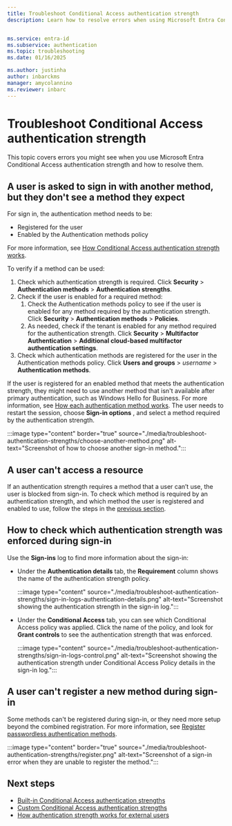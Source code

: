 ```yaml
---
title: Troubleshoot Conditional Access authentication strength 
description: Learn how to resolve errors when using Microsoft Entra Conditional Access authentication strength.


ms.service: entra-id
ms.subservice: authentication
ms.topic: troubleshooting
ms.date: 01/16/2025

ms.author: justinha
author: inbarckms
manager: amycolannino
ms.reviewer: inbarc
---
```

# Troubleshoot Conditional Access authentication strength

This topic covers errors you might see when you use Microsoft Entra Conditional Access authentication strength and how to resolve them.  

## A user is asked to sign in with another method, but they don't see a method they expect

<!---What could be a good example?--->

For sign in, the authentication method needs to be:

- Registered for the user 
- Enabled by the Authentication methods policy 

For more information, see [How Conditional Access authentication strength works](concept-authentication-strength-how-it-works.md).

To verify if a method can be used:

1. Check which authentication strength is required. Click **Security** > **Authentication methods** > **Authentication strengths**. 
1. Check if the user is enabled for a required method:
   1. Check the Authentication methods policy to see if the user is enabled for any method required by the authentication strength. Click **Security** > **Authentication methods** > **Policies**.
   1. As needed, check if the tenant is enabled for any method required for the authentication strength. Click **Security** > **Multifactor Authentication** > **Additional cloud-based multifactor authentication settings**. 
1. Check which authentication methods are registered for the user in the Authentication methods policy. Click **Users and groups** > *username* > **Authentication methods**. 

If the user is registered for an enabled method that meets the authentication strength, they might need to use another method that isn't available after primary authentication, such as Windows Hello for Business. For more information, see [How each authentication method works](concept-authentication-methods.md#how-each-authentication-method-works). The user needs to restart the session, choose **Sign-in options** , and select a method required by the authentication strength.

:::image type="content" border="true" source="./media/troubleshoot-authentication-strengths/choose-another-method.png" alt-text="Screenshot of how to choose another sign-in method.":::

## A user can't access a resource

If an authentication strength requires a method that a user can’t use, the user is blocked from sign-in. To check which method is required by an authentication strength, and which method the user is registered and enabled to use, follow the steps in the [previous section](#a-user-is-asked-to-sign-in-with-another-method-but-they-dont-see-a-method-they-expect). 

## How to check which authentication strength was enforced during sign-in
Use the **Sign-ins** log to find more information about the sign-in: 

- Under the **Authentication details** tab, the **Requirement** column shows the name of the authentication strength policy.

  :::image type="content" source="./media/troubleshoot-authentication-strengths/sign-in-logs-authentication-details.png" alt-text="Screenshot showing the authentication strength in the sign-in log.":::

- Under the **Conditional Access** tab, you can see which Conditional Access policy was applied. Click the name of the policy, and look for **Grant controls** to see the authentication strength that was enforced. 

  :::image type="content" source="./media/troubleshoot-authentication-strengths/sign-in-logs-control.png" alt-text="Screenshot showing the authentication strength under Conditional Access Policy details in the sign-in log.":::


## A user can't register a new method during sign-in 

Some methods can't be registered during sign-in, or they need more setup beyond the combined registration. For more information, see [Register passwordless authentication methods](concept-authentication-strength-how-it-works.md#register-passwordless-authentication-methods).
 
:::image type="content" border="true" source="./media/troubleshoot-authentication-strengths/register.png" alt-text="Screenshot of a sign-in error when they are unable to register the method."::: 

## Next steps

- [Built-in Conditional Access authentication strengths](concept-authentication-strengths.md)
- [Custom Conditional Access authentication strengths](concept-authentication-strength-advanced-options.md)
- [How authentication strength works for external users](concept-authentication-strength-external-users.md)
